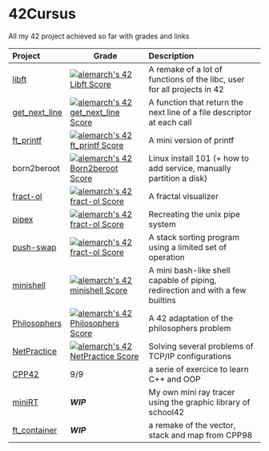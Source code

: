 # 42Cursus
All my 42 project achieved so far with grades and links

| Project | Grade | Description |
| :-- | --- | :-- |
| [libft](https://github.com/AntoineLemarchand/libft)|[![alemarch's 42 Libft Score](https://badge42.vercel.app/api/v2/cl167flm2000609l6jc2uzqsh/project/2415038)](https://github.com/JaeSeoKim/badge42)|A remake of a lot of functions of the libc, user for all projects in 42|
| [get\_next\_line](https://github.com/AntoineLemarchand/get_next_line)|[![alemarch's 42 get_next_line Score](https://badge42.vercel.app/api/v2/cl167flm2000609l6jc2uzqsh/project/2424940)](https://github.com/JaeSeoKim/badge42)|A function that return the next line of a file descriptor at each call|
| [ft\_printf](https://github.com/AntoineLemarchand/ft_printf)|[![alemarch's 42 ft_printf Score](https://badge42.vercel.app/api/v2/cl167flm2000609l6jc2uzqsh/project/2425110)](https://github.com/JaeSeoKim/badge42)|A mini version of printf|
| born2beroot|[![alemarch's 42 Born2beroot Score](https://badge42.vercel.app/api/v2/cl167flm2000609l6jc2uzqsh/project/2425109)](https://github.com/JaeSeoKim/badge42)|Linux install 101 (+ how to add service, manually partition a disk)|
| [fract-ol](https://github.com/AntoineLemarchand/fract-ol)|[![alemarch's 42 fract-ol Score](https://badge42.vercel.app/api/v2/cl167flm2000609l6jc2uzqsh/project/2450458)](https://github.com/JaeSeoKim/badge42)|A fractal visualizer|
| [pipex](https://github.com/AntoineLemarchand/pipex)|[![alemarch's 42 fract-ol Score](https://badge42.vercel.app/api/v2/cl167flm2000609l6jc2uzqsh/project/2450458)](https://github.com/JaeSeoKim/badge42)|Recreating the unix pipe system|
| [push-swap](https://github.com/AntoineLemarchand/push-swap)|[![alemarch's 42 fract-ol Score](https://badge42.vercel.app/api/v2/cl167flm2000609l6jc2uzqsh/project/2450458)](https://github.com/JaeSeoKim/badge42)|A stack sorting program using a limited set of operation|
| [minishell](https://github.com/AntoineLemarchand/Minishell)|[![alemarch's 42 minishell Score](https://badge42.vercel.app/api/v2/cl167flm2000609l6jc2uzqsh/project/2473196)](https://github.com/JaeSeoKim/badge42)|A mini bash-like shell capable of piping, redirection and with a few builtins|
| [Philosophers](https://github.com/AntoineLemarchand/philosophers)|[![alemarch's 42 Philosophers Score](https://badge42.vercel.app/api/v2/cl167flm2000609l6jc2uzqsh/project/2473195)](https://github.com/JaeSeoKim/badge42)|A 42 adaptation of the philosophers problem|
| [NetPractice](https://github.com/AntoineLemarchand/NetPractice)|[![alemarch's 42 NetPractice Score](https://badge42.vercel.app/api/v2/cl167flm2000609l6jc2uzqsh/project/2554524)](https://github.com/JaeSeoKim/badge42)|Solving several problems of TCP/IP configurations|
| [CPP42](https://github.com/AntoineLemarchand/cpp42)|9/9|a serie of exercice to learn C++ and OOP|
| [miniRT](https://github.com/AntoineLemarchand/miniRT)|***WIP***|My own mini ray tracer using the graphic library of school42|
| [ft_container](https://github.com/AntoineLemarchand/ft_container)|***WIP***|a remake of the vector, stack and map from CPP98|
